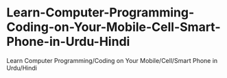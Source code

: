 # Learn-Computer-Programming-Coding-on-Your-Mobile-Cell-Smart-Phone-in-Urdu-Hindi
Learn Computer Programming/Coding on Your Mobile/Cell/Smart Phone in Urdu/Hindi
